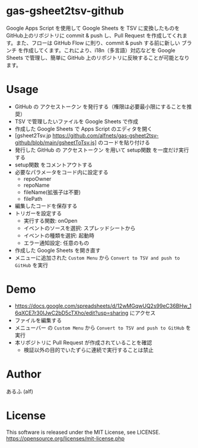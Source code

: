 # gas-gsheet2tsv-github
Google Apps Script を使用して Google Sheets を TSV に変換したものを GitHub上のリポジトリに commit & push し、Pull Request を作成してくれます。また、フローは GitHub Flow に則り、commit & push する前に新しい ブランチ を作成してくます。これにより、i18n（多言語）対応などを Google Sheets で管理し、簡単に GitHub 上のリポジトリに反映することが可能となります。

# Usage
- GitHub の アクセストークン を発行する（権限は必要最小限にすることを推奨）
- TSV で管理したいファイルを Google Sheets で作成
- 作成した Google Sheets で Apps Script のエディタを開く
- [gsheet2Tsv.jp https://github.com/alfnets/gas-gsheet2tsv-github/blob/main/gsheetToTsv.js] のコードを貼り付ける
- 発行した GitHub の アクセストークン を用いて setup関数 を一度だけ実行する
- setup関数 をコメントアウトする
- 必要なパラメータをコード内に設定する
  - repoOwner
  - repoName
  - fileName(拡張子は不要)
  - filePath
- 編集したコードを保存する
- トリガーを設定する
  - 実行する関数: onOpen
  - イベントのソースを選択: スプレッドシートから
  - イベントの種類を選択: 起動時
  - エラー通知設定: 任意のもの
- 作成した Google Sheets を開き直す
- メニューに追加された `Custom Menu` から `Convert to TSV and push to GitHub` を実行

# Demo
- https://docs.google.com/spreadsheets/d/12wMGqwUQ2s99eC36BHw_16qXCE7r30IJwC2bD5cTXho/edit?usp=sharing にアクセス
- ファイルを編集する
- メニューバー の `Custom Menu` から `Convert to TSV and push to GitHub` を実行
- 本リポジトリに Pull Request が作成されていることを確認
  - 検証以外の目的でいたずらに連続で実行することは禁止

# Author
あるふ (alf)

# License
This software is released under the MIT License, see LICENSE.<br>
https://opensource.org/licenses/mit-license.php
